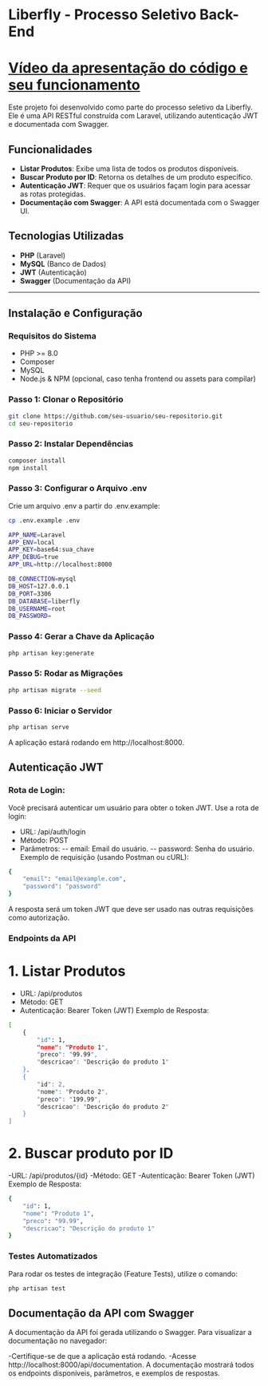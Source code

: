 # Liberfly - Processo Seletivo Back-End

# [Vídeo da apresentação do código e seu funcionamento](https://www.loom.com/share/c313c2d6c7f442f9aff70aca6b06f2f8)

Este projeto foi desenvolvido como parte do processo seletivo da Liberfly. Ele é uma API RESTful construída com Laravel, utilizando autenticação JWT e documentada com Swagger.

## Funcionalidades

- **Listar Produtos**: Exibe uma lista de todos os produtos disponíveis.
- **Buscar Produto por ID**: Retorna os detalhes de um produto específico.
- **Autenticação JWT**: Requer que os usuários façam login para acessar as rotas protegidas.
- **Documentação com Swagger**: A API está documentada com o Swagger UI.

## Tecnologias Utilizadas

- **PHP** (Laravel)
- **MySQL** (Banco de Dados)
- **JWT** (Autenticação)
- **Swagger** (Documentação da API)

---

## Instalação e Configuração

### Requisitos do Sistema

- PHP >= 8.0
- Composer
- MySQL
- Node.js & NPM (opcional, caso tenha frontend ou assets para compilar)
  
### Passo 1: Clonar o Repositório

```bash
git clone https://github.com/seu-usuario/seu-repositorio.git
cd seu-repositorio
```

### Passo 2: Instalar Dependências
```bash
composer install
npm install
```

### Passo 3: Configurar o Arquivo .env
Crie um arquivo .env a partir do .env.example:
```bash
cp .env.example .env
```
```bash
APP_NAME=Laravel
APP_ENV=local
APP_KEY=base64:sua_chave
APP_DEBUG=true
APP_URL=http://localhost:8000

DB_CONNECTION=mysql
DB_HOST=127.0.0.1
DB_PORT=3306
DB_DATABASE=liberfly
DB_USERNAME=root
DB_PASSWORD=
```

### Passo 4: Gerar a Chave da Aplicação
```bash
php artisan key:generate
```

### Passo 5: Rodar as Migrações
```bash
php artisan migrate --seed
```

### Passo 6: Iniciar o Servidor
```bash
php artisan serve
```

A aplicação estará rodando em http://localhost:8000.

## Autenticação JWT

### Rota de Login:
Você precisará autenticar um usuário para obter o token JWT. Use a rota de login:
- URL: /api/auth/login
- Método: POST
- Parâmetros:
-- email: Email do usuário.
-- password: Senha do usuário.
Exemplo de requisição (usando Postman ou cURL):
```bash
{
    "email": "email@example.com",
    "password": "password"
}
```
A resposta será um token JWT que deve ser usado nas outras requisições como autorização.

### Endpoints da API
# 1. Listar Produtos
- URL: /api/produtos
- Método: GET
- Autenticação: Bearer Token (JWT)
Exemplo de Resposta:
```bash
[
    {
        "id": 1,
        "nome": "Produto 1",
        "preco": "99.99",
        "descricao": "Descrição do produto 1"
    },
    {
        "id": 2,
        "nome": "Produto 2",
        "preco": "199.99",
        "descricao": "Descrição do produto 2"
    }
]
```

# 2. Buscar produto por ID
-URL: /api/produtos/{id}
-Método: GET
-Autenticação: Bearer Token (JWT)
Exemplo de Resposta:
```bash
{
    "id": 1,
    "nome": "Produto 1",
    "preco": "99.99",
    "descricao": "Descrição do produto 1"
}
```

### Testes Automatizados
Para rodar os testes de integração (Feature Tests), utilize o comando:
```bash
php artisan test
```

## Documentação da API com Swagger
A documentação da API foi gerada utilizando o Swagger. Para visualizar a documentação no navegador:

-Certifique-se de que a aplicação está rodando.
-Acesse http://localhost:8000/api/documentation.
A documentação mostrará todos os endpoints disponíveis, parâmetros, e exemplos de respostas.
